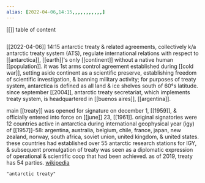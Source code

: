 ```yaml
---
alias: [2022-04-06,14:15,,,,,,,,,,,]
---
```

[[]]
table of content
```toc
```

[[2022-04-06]] 14:15
antarctic treaty & related agreements, collectively k/a antarctic treaty system (ATS), regulate international relations with respect to [[antarctica]], [[earth]]'s only [[continent]] without a native human [[population]]. it was 1st arms control agreement established during [[cold war]], setting aside continent as a scientific preserve, establishing freedom of scientific investigation, & banning military activity; for purposes of treaty system, antarctica is defined as all land & ice shelves south of 60°s latitude. since september [[2004]], antarctic treaty secretariat, which implements treaty system, is headquartered in [[buenos aires]], [[argentina]].

main [[treaty]] was opened for signature on december 1, [[1959]], & officially entered into force on [[june]] 23, [[1961]]. original signatories were 12 countries active in antarctica during international geophysical year (igy) of [[1957]]–58: argentina, australia, belgium, chile, france, japan, new zealand, norway, south africa, soviet union, united kingdom, & united states. these countries had established over 55 antarctic research stations for IGY, & subsequent promulgation of treaty was seen as a diplomatic expression of operational & scientific coop that had been achieved. as of 2019, treaty has 54 parties.
[wikipedia](https://en.wikipedia.org/wiki/antarctic%20treaty%20system)
```query
"antarctic treaty"
```